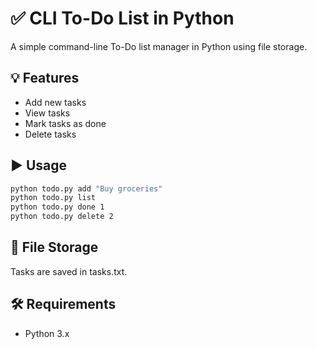 # ✅ CLI To-Do List in Python

A simple command-line To-Do list manager in Python using file storage.

## 💡 Features
- Add new tasks
- View tasks
- Mark tasks as done
- Delete tasks

## ▶️ Usage

```bash
python todo.py add "Buy groceries"
python todo.py list
python todo.py done 1
python todo.py delete 2
```

## 📁 File Storage
Tasks are saved in tasks.txt.

## 🛠 Requirements
- Python 3.x
